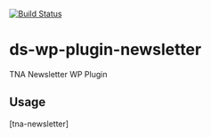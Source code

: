 [![Build Status](https://travis-ci.org/nationalarchives/ds-wp-plugin-newsletter.svg?branch=develop)](https://travis-ci.org/nationalarchives/ds-wp-plugin-newsletter)

# ds-wp-plugin-newsletter
TNA Newsletter WP Plugin

## Usage
[tna-newsletter]
